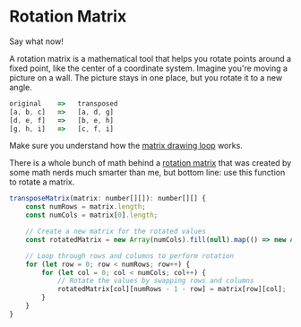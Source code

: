 # Rotation Matrix

<p class="lead">Say what now!</p>

A rotation matrix is a mathematical tool that helps you rotate points around a fixed point, like
the center of a coordinate system. Imagine you're moving a picture on a wall. The picture stays in
one place, but you rotate it to a new angle.

```js
original    =>   transposed
[a, b, c]   =>   [a, d, g]
[d, e, f]   =>   [b, e, h]
[g, h, i]   =>   [c, f, i]
```

Make sure you understand how the [matrix drawing loop](docs/javascript/animation-exercise/05-complex-shapes#matrix-drawing-loop) works.

There is a whole bunch of math behind a <a href="https://en.wikipedia.org/wiki/Rotation_matrix" target="blank">rotation matrix</a> that was created by some math nerds much smarter than me, but bottom line: use this function to rotate a matrix.

```js
transposeMatrix(matrix: number[][]): number[][] {
    const numRows = matrix.length;
    const numCols = matrix[0].length;

    // Create a new matrix for the rotated values
    const rotatedMatrix = new Array(numCols).fill(null).map(() => new Array(numRows));

    // Loop through rows and columns to perform rotation
    for (let row = 0; row < numRows; row++) {
        for (let col = 0; col < numCols; col++) {
            // Rotate the values by swapping rows and columns
            rotatedMatrix[col][numRows - 1 - row] = matrix[row][col];
        }
    }
}
```
